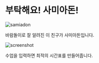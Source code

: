 # 부탁해요! 사미아돈!

![samiadon](https://i.imgur.com/Zhj03Lp.jpg)

바람돌이로 잘 알려진 이 친구가 사미아돈입니다.

![screenshot](https://i.imgur.com/5xz3gMy.png)

수업을 입력하면 최적의 시간표를 만들어줍니다.
